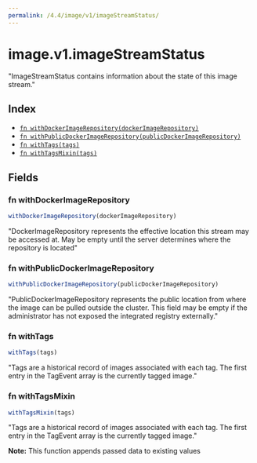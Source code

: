 ```yaml
---
permalink: /4.4/image/v1/imageStreamStatus/
---
```


# image.v1.imageStreamStatus

"ImageStreamStatus contains information about the state of this image stream."

## Index

* [`fn withDockerImageRepository(dockerImageRepository)`](#fn-withdockerimagerepository)
* [`fn withPublicDockerImageRepository(publicDockerImageRepository)`](#fn-withpublicdockerimagerepository)
* [`fn withTags(tags)`](#fn-withtags)
* [`fn withTagsMixin(tags)`](#fn-withtagsmixin)

## Fields

### fn withDockerImageRepository

```ts
withDockerImageRepository(dockerImageRepository)
```

"DockerImageRepository represents the effective location this stream may be accessed at. May be empty until the server determines where the repository is located"

### fn withPublicDockerImageRepository

```ts
withPublicDockerImageRepository(publicDockerImageRepository)
```

"PublicDockerImageRepository represents the public location from where the image can be pulled outside the cluster. This field may be empty if the administrator has not exposed the integrated registry externally."

### fn withTags

```ts
withTags(tags)
```

"Tags are a historical record of images associated with each tag. The first entry in the TagEvent array is the currently tagged image."

### fn withTagsMixin

```ts
withTagsMixin(tags)
```

"Tags are a historical record of images associated with each tag. The first entry in the TagEvent array is the currently tagged image."

**Note:** This function appends passed data to existing values
